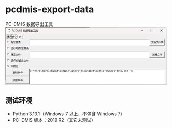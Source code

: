 # pcdmis-export-data

PC-DMIS 数据导出工具  
![alt text](doc/img/image1.png)

## 测试环境

* Python 3.13.1（Windows 7 以上，不包含 Windows 7）  
* PC-DMIS 版本：2019 R2（其它未测试）